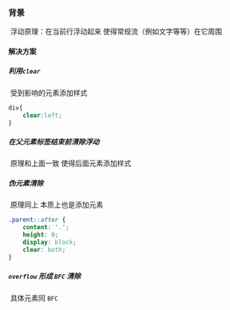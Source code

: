 ### 背景

​	浮动原理：在当前行浮动起来 使得常规流（例如文字等等）在它周围

#### 解决方案

##### 利用`clear`

​	受到影响的元素添加样式

```css
div{
	clear:left;
}
```

##### **在父元素标签结束前清除浮动**

​	原理和上面一致 使得后面元素添加样式

##### **伪元素清除**

​	原理同上 本质上也是添加元素

```css
.parent::after {
    content: '.';
    height: 0;
    display: block;
    clear: both;
}
```

##### **`overflow` 形成 `BFC` 清除**

​	具体元素同 `BFC`